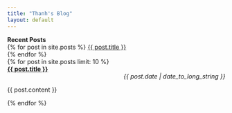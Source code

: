 ```yaml
---
title: "Thanh's Blog"
layout: default
---
```


<div class="row-fluid">
  <div class="col-md-2">
    <b>Recent Posts</b><br>
    {% for post in site.posts %}
    <a href="{{ post.url }}">{{ post.title }}</a><br>
    {% endfor %}
  </div>

  <div class="col-xs-12 col-md-10">
    {% for post in site.posts limit: 10 %}
    <div class="row-fluid">
      <div class="col-xs-12 col-md-10">
        <b><a href="{{ post.url }}">{{ post.title }}</a></b>
      </div>
      <div class="col-md-2" align="right">
        <i>{{ post.date | date_to_long_string }}</i>
      </div>
      <div class="col-md-12">
        <p>{{ post.content }}</p>
      </div>
    </div>
    {% endfor %}
  </div>
</div>
